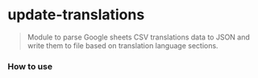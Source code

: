 # update-translations

> Module to parse Google sheets CSV translations data to JSON and write them to file based on translation language sections.

### How to use